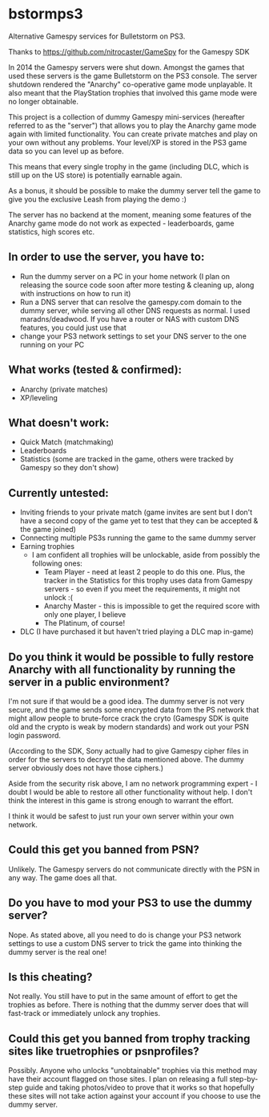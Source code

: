 # bstormps3

Alternative Gamespy services for Bulletstorm on PS3.

Thanks to https://github.com/nitrocaster/GameSpy for the Gamespy SDK

In 2014 the Gamespy servers were shut down. Amongst the games that used these servers is the game Bulletstorm on the PS3 console. The server shutdown rendered the "Anarchy" co-operative game mode unplayable. It also meant that the PlayStation trophies that involved this game mode were no longer obtainable.

This project is a collection of dummy Gamespy mini-services (hereafter referred to as the "server") that allows you to play the Anarchy game mode again with limited functionality. You can create private matches and play on your own without any problems. Your level/XP is stored in the PS3 game data so you can level up as before.

This means that every single trophy in the game (including DLC, which is still up on the US store) is potentially earnable again.

As a bonus, it should be possible to make the dummy server tell the game to give you the exclusive Leash from playing the demo :)

The server has no backend at the moment, meaning some features of the Anarchy game mode do not work as expected - leaderboards, game statistics, high scores etc.

## In order to use the server, you have to:
* Run the dummy server on a PC in your home network (I plan on releasing the source code soon after more testing & cleaning up, along with instructions on how to run it)
* Run a DNS server that can resolve the gamespy.com domain to the dummy server, while serving all other DNS requests as normal. I used maradns/deadwood. If you have a router or NAS with custom DNS features, you could just use that
* change your PS3 network settings to set your DNS server to the one running on your PC

## What works (tested & confirmed):
* Anarchy (private matches)
* XP/leveling

## What doesn't work:
* Quick Match (matchmaking)
* Leaderboards
* Statistics (some are tracked in the game, others were tracked by Gamespy so they don't show)

## Currently untested:
* Inviting friends to your private match (game invites are sent but I don't have a second copy of the game yet to test that they can be accepted & the game joined)
* Connecting multiple PS3s running the game to the same dummy server
* Earning trophies
  * I am confident all trophies will be unlockable, aside from possibly the following ones:
    * Team Player - need at least 2 people to do this one. Plus, the tracker in the Statistics for this trophy uses data from Gamespy servers - so even if you meet the requirements, it might not unlock :(
    * Anarchy Master - this is impossible to get the required score with only one player, I believe
    * The Platinum, of course!
* DLC (I have purchased it but haven't tried playing a DLC map in-game)

## Do you think it would be possible to fully restore Anarchy with all functionality by running the server in a public environment?

I'm not sure if that would be a good idea. The dummy server is not very secure, and the game sends some encrypted data from the PS network that might allow people to brute-force crack the cryto (Gamespy SDK is quite old and the crypto is weak by modern standards) and work out your PSN login password. 

(According to the SDK, Sony actually had to give Gamespy cipher files in order for the servers to decrypt the data mentioned above. The dummy server obviously does not have those ciphers.)

Aside from the security risk above, I am no network programming expert - I doubt I would be able to restore all other functionality without help. I don't think the interest in this game is strong enough to warrant the effort.

I think it would be safest to just run your own server within your own network.

## Could this get you banned from PSN?
Unlikely. The Gamespy servers do not communicate directly with the PSN in any way. The game does all that.

## Do you have to mod your PS3 to use the dummy server?
Nope. As stated above, all you need to do is change your PS3 network settings to use a custom DNS server to trick the game into thinking the dummy server is the real one!

## Is this cheating?
Not really. You still have to put in the same amount of effort to get the trophies as before. There is nothing that the dummy server does that will fast-track or immediately unlock any trophies.

## Could this get you banned from trophy tracking sites like truetrophies or psnprofiles?
Possibly. Anyone who unlocks "unobtainable" trophies via this method may have their account flagged on those sites. I plan on releasing a full step-by-step guide and taking photos/video to prove that it works so that hopefully these sites will not take action against your account if you choose to use the dummy server.
